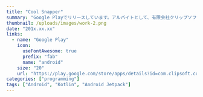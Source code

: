 ```yaml
---
title: "Cool Snapper"
summary: "Google Playでリリースしています。アルバイトとして、有限会社クリップソフトにて設計から開発まで、1人で担当させていただきました。"
thumbnail: /uploads/images/work-2.png
date: "201x.xx.xx"
links: 
  - name: "Google Play"
    icon: 
      useFontAwesome: true
      prefix: "fab"
      name: "android"
    size: "20"
    url: "https://play.google.com/store/apps/details?id=com.clipsoft.coolsnapper&hl=ja&pcampaignid=pcampaignidMKT-Other-global-all-co-prtnr-py-PartBadge-Mar2515-1"
categories: ["programming"]
tags: ["Android", "Kotlin", "Android Jetpack"]
---
```

